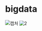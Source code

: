 # bigdata
![캡처](https://user-images.githubusercontent.com/102711363/204182574-4687dbfd-3828-4615-a27e-3120ddc5ea10.PNG)
![2](https://user-images.githubusercontent.com/102711363/204182583-993d59d2-4ead-4dfb-a674-2a9bcccd16be.PNG)
